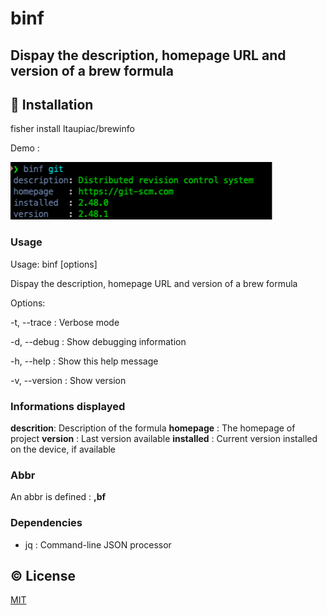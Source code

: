 # binf
## Dispay the description, homepage URL and version of a brew formula

## 💾 Installation

fisher install ltaupiac/brewinfo

Demo :

![demo](./demo.png)

### Usage
Usage: binf [options] <formula>

Dispay the description, homepage URL and version of a brew formula

Options:

-t, --trace : Verbose mode

-d, --debug : Show debugging information

-h, --help : Show this help message

-v, --version : Show version

### Informations displayed
**descrition**: Description of the formula
**homepage**  : The homepage of project
**version**   : Last version available
**installed** : Current version installed on the device, if available

### Abbr

An abbr is defined : **,bf**

### Dependencies

- jq    : Command-line JSON processor

## ©️ License

[MIT](LICENSE)
